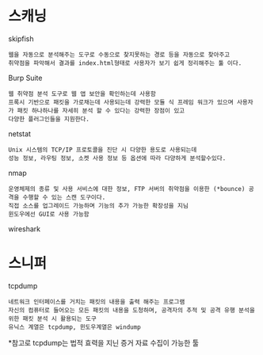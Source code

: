# 스캐닝

skipfish

    웹을 자동으로 분석해주는 도구로 수동으로 찾지못하는 경로 등을 자동으로 찾아주고
    취약점을 파악해서 결과를 index.html형태로 사용자가 보기 쉽게 정리해주는 툴 이다.

Burp Suite

    웹 취약점 분석 도구로 웹 앱 보안을 확인하는데 사용함
    프록시 기반으로 패킷을 가로채는데 사용되는데 강력한 모듈 식 프레임 워크가 있으며 사용자가 패킷 하나하나를 자세히 분석 할 수 있다는 강력한 장점이 있고
    다양한 플러그인들을 지원한다. 

netstat

    Unix 시스템의 TCP/IP 프로토콜을 진단 시 다양한 용도로 사용되는데
    성능 정보, 라우팅 정보, 소켓 사용 정보 등 옵션에 따라 다양하게 분석할수있다.

nmap 

    운영체제의 종류 및 사용 서비스에 대한 정보, FTP 서버의 취약점을 이용한 (*bounce) 공격을 수행할 수 있는 스캔 도구이다.
    직접 소스를 업그레이드 가능하며 기능의 추가 가능한 확장성을 지님
    윈도우에선 GUI로 사용 가능함 



wireshark

# 스니퍼

tcpdump

    네트워크 인터페이스를 거치는 패킷의 내용을 출력 해주는 프로그램
    자신의 컴퓨터로 들어오는 모든 패킷의 내용을 도청하며, 공격자의 추적 및 공격 유행 분석을 위한 패킷 분석 시 활용되는 도구
    유닉스 계열은 tcpdump, 윈도우계열은 windump
   *참고로 tcpdump는 법적 효력을 지닌 증거 자료 수집이 가능한 툴